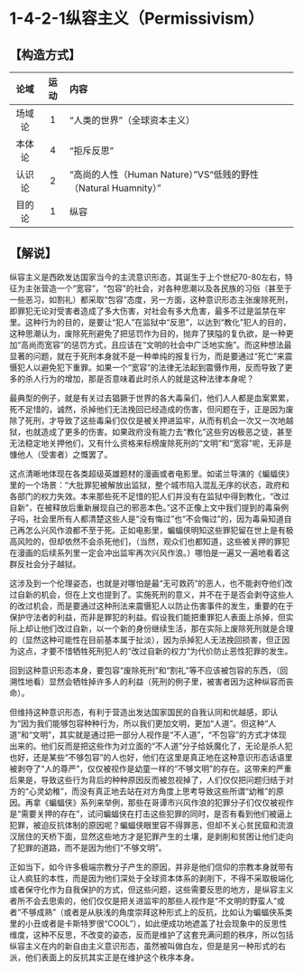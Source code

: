 # 1-4-2-1纵容主义（Permissivism）
## 【构造方式】
| 论域 | 运动           | 内容 |
|:----:|:----------------:|:-----|
| 场域论   |1 | “人类的世界”（全球资本主义）   |
| 本体论   | 4| “拒斥反思”   |
| 认识论   | 2|  “高尚的人性（Human Nature）”VS“低贱的野性（Natural Huamnity）”  |
|目的论|1|纵容|

## 【解说】
纵容主义是西欧发达国家当今的主流意识形态，其诞生于上个世纪70-80左右，特征为主张营造一个“宽容”，“包容”的社会，对各种思潮以及各民族的习俗（甚至于一些恶习，如割礼）都采取“包容”态度，另一方面，这种意识形态主张废除死刑，即罪犯无论对受害者造成了多大伤害，对社会有多大危害，最多不过是监禁在牢里。这种行为的目的，是要让“犯人”在监狱中“反思”，以达到“教化”犯人的目的，这种思潮认为，废除死刑避免了把惩罚作为目的，抛弃了狭隘的复仇欲，是一种更加“高尚而宽容”的惩罚方式，且应该在“文明的社会中广泛地实施”。而这种想法最显著的问题，就在于死刑本身就不是一种单纯的报复行为，而是要通过“死亡”来震慑犯人以避免犯下重罪。如果一个“宽容”的法律无法起到震慑作用，反而导致了更多的杀人行为的增加，那是否意味着此时杀人的就是这种法律本身呢？

最典型的例子，就是有关过去猖獗于世界的各大毒枭们，他们人人都是血案累累，死不足惜的，诚然，杀掉他们无法挽回已经造成的伤害，但问题在于，正是因为废除了死刑，才导致了这些毒枭们仅仅是被关押进监牢，从而有机会一次又一次地越狱，也就造成了更多的伤害。如果政府没有能力去“教化”这些穷凶极恶之徒，甚至无法稳定地关押他们，又有什么资格来标榜废除死刑的“文明”和“宽容”呢，无非是慷他人（受害者）之慨罢了。

这点清晰地体现在各类超级英雄题材的漫画或者电影里。如诺兰导演的《蝙蝠侠》里的一个场景：“大批罪犯被解放出监狱，整个城市陷入混乱无序的状态，政府和各部门的权力失效。本来那些死不足惜的犯人们并没有在监狱中得到教化，“改过自新”，在被释放后重新展现自己的邪恶本色。”这不正像上文中我们提到的毒枭例子吗，社会里所有人都清楚这些人是“没有悔过”也“不会悔过”的，因为毒枭知道自己再怎么兴风作浪都不至于死。正如电影里，蝙蝠侠明知这些罪犯留在世上是有极高风险的，但却依然不会杀死他们，（当然，观众们也都知道，这些被关押的罪犯在漫画的后续系列里一定会冲出监牢再次兴风作浪。）哪怕是一遍又一遍地看着这群反社会分子越狱。

这涉及到一个伦理姿态，也就是对哪怕是最“无可救药”的恶人，也不能剥夺他们改过自新的机会，但在上文也提到了。实施死刑的意义，并不在于是否会剥夺这些人的改过机会，而是要通过这种刑法来震慑犯人以防止伤害事件的发生，重要的在于保护守法者的利益，而非是罪犯的利益。假设我们能把重罪犯人表面上杀掉，但实际上却让他们改过自新，以一个新的身份继续生活，那在实际上废除死刑就是合理的（显然这种可能性在目前基本属于扯淡），因为杀掉犯人无法挽回损害，但正因为这点，才要不惜牺牲死刑犯人的“改过自新的权力“为代价防止恶性犯罪的发生。

回到这种意识形态本身，要包容“废除死刑”和“割礼”等不应该被包容的东西，（回溯性地看）显然会牺牲掉许多人的利益（死刑的例子里，被害者因为这种纵容而丧命）。

但维持这种意识形态，有利于营造出发达国家国民的自我认同和优越感，即认为“因为我们能够包容种种行为，所以我们更加文明，更加“人道”。但这种“人道”和“文明”，其实就是通过把一部分人视作是“不人道”，“不包容”的方式才体现出来的。他们反而是把这些作为对立面的“不人道”分子给妖魔化了，无论是杀人犯也好，还是某些“不够包容”的人也好，他们在这里是真正地在这种意识形态话语里被剥夺了“人的尊严”，仅仅被视作是幼童一样的“不够文明”的存在。这带来的严重后果是，导致这些行为背后的种种原因反而被忽视掉了，人们仅仅把问题归结于对方的“心灵幼稚”，而没有真正地去站在对方角度上思考导致这些所谓“幼稚”的原因。再拿《蝙蝠侠》系列来举例，那些在哥谭市兴风作浪的犯罪分子们仅仅被视作是“需要关押的存在”，试问蝙蝠侠在打击这些犯罪的同时，是否有看到他们被逼上犯罪，被迫反抗体制的原因呢？蝙蝠侠眼里容不得罪恶，但却不关心贫民窟和流浪汉居住的天桥下面，显然这些地方才是犯罪产生的土壤，是剥削和贫困让他们走向了犯罪的道路，而不是因为他们“不够文明”。

正如当下，如今许多极端宗教分子产生的原因，并非是他们信仰的宗教本身就带有让人疯狂的本性，而是因为他们深处于全球资本体系的剥削下，不得不采取极端化或者保守化作为自我保护的方式，但这些问题，这些需要反思的地方，是纵容主义者所不会去思索的，他们仅仅是把关进监牢的那些人视作是“不文明的野蛮人”或者“不够成熟”（或者是从肤浅的角度崇拜这种形式上的反抗，比如认为蝙蝠侠系类里的小丑或者是卡斯特罗很“COOL”），如此便成功地遮盖了社会现象中的反思性维度，这种不反思，不改变的姿态，反而是维护了这套充满问题的秩序，所以包括纵容主义在内的新自由主义意识形态，虽然被叫做白左，但是是另一种形式的右派，他们表面上的反抗其实正是在维护这个秩序本身。